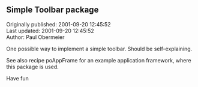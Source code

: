 ## Simple Toolbar package  
Originally published: 2001-09-20 12:45:52  
Last updated: 2001-09-20 12:45:52  
Author: Paul Obermeier  
  
One possible way to implement a simple toolbar.
Should be self-explaining.

See also recipe poAppFrame for an example application framework,
where this package is used.

Have fun